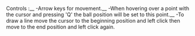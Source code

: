 Controls :__
-Arrow keys for movement.__
-When hovering over a point with the cursor and pressing 'Q' the ball position will be set to this point.__
-To draw a line move the cursor to the beginning position and left click then move to the end position and left click again.


